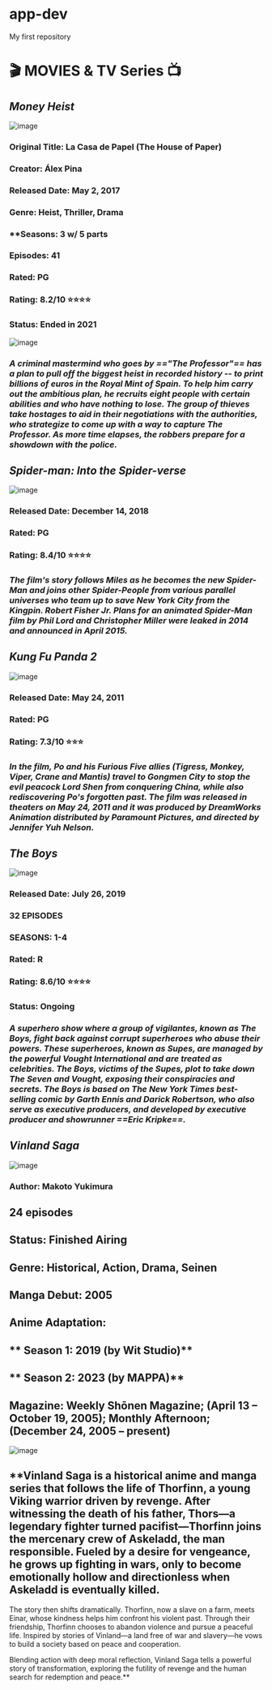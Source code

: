 # app-dev
My first repository
# 🎬 MOVIES & TV Series 📺
## *Money Heist*

![image](https://github.com/user-attachments/assets/b7713c86-334d-4447-85d8-836c0a1a6ae3)

### **Original Title: La Casa de Papel (The House of Paper)**
### **Creator: Álex Pina**
### **Released Date: May 2, 2017**

### **Genre: Heist, Thriller, Drama**

### **Seasons: 3 w/ 5 parts
### **Episodes: 41**

### **Rated: PG**

### **Rating: 8.2/10 ⭐⭐⭐⭐**
### **Status: Ended in 2021**

![image](https://github.com/user-attachments/assets/d8763abd-fc33-4300-b822-673316297f19)

### *A criminal mastermind who goes by =="The Professor"== has a plan to pull off the biggest heist in recorded history -- to print billions of euros in the Royal Mint of Spain. To help him carry out the ambitious plan, he recruits eight people with certain abilities and who have nothing to lose. The group of thieves take hostages to aid in their negotiations with the authorities, who strategize to come up with a way to capture The Professor. As more time elapses, the robbers prepare for a showdown with the police.*


## *Spider-man: Into the Spider-verse*

![image](https://github.com/user-attachments/assets/c71b4b00-f26d-40da-808b-f60c7adbe945)

### **Released Date: December 14, 2018**

### **Rated: PG**

### **Rating: 8.4/10 ⭐⭐⭐⭐**

### *The film's story follows Miles as he becomes the new Spider-Man and joins other Spider-People from various parallel universes who team up to save New York City from the Kingpin. Robert Fisher Jr. Plans for an animated Spider-Man film by Phil Lord and Christopher Miller were leaked in 2014 and announced in April 2015.*

## *Kung Fu Panda 2*

![image](https://github.com/user-attachments/assets/9f76073f-5bc4-45f5-8efe-1cefd41eaad4)

### **Released Date: May 24, 2011**

### **Rated: PG**

### **Rating: 7.3/10 ⭐⭐⭐**

### *In the film, Po and his Furious Five allies (Tigress, Monkey, Viper, Crane and Mantis) travel to Gongmen City to stop the evil peacock Lord Shen from conquering China, while also rediscovering Po's forgotten past. The film was released in theaters on May 24, 2011 and it was produced by DreamWorks Animation distributed by Paramount Pictures, and directed by Jennifer Yuh Nelson.*


## *The Boys*

![image](https://github.com/user-attachments/assets/5624a66f-9bc0-46ae-a746-dc9b93688bea)

### **Released Date: July 26, 2019**

### **32 EPISODES**

### **SEASONS: 1-4**

### **Rated: R**

### **Rating: 8.6/10 ⭐⭐⭐⭐**

### **Status: Ongoing**

### *A superhero show where a group of vigilantes, known as The Boys, fight back against corrupt superheroes who abuse their powers. These superheroes, known as Supes, are managed by the powerful Vought International and are treated as celebrities. The Boys, victims of the Supes, plot to take down The Seven and Vought, exposing their conspiracies and secrets. The Boys is based on The New York Times best-selling comic by Garth Ennis and Darick Robertson, who also serve as executive producers, and developed by executive producer and showrunner ==Eric Kripke==.*


## *Vinland Saga* 

![image](https://github.com/user-attachments/assets/df501d13-0a9d-4df4-95ab-6bd83458b7f3)

### **Author: Makoto Yukimura**

## **24 episodes**

## **Status: Finished Airing**

## **Genre: Historical, Action, Drama, Seinen**

## **Manga Debut: 2005**

## **Anime Adaptation:**
## **                 Season 1: 2019 (by Wit Studio)**
## **                 Season 2: 2023 (by MAPPA)**

## **Magazine: Weekly Shōnen Magazine; (April 13 – October 19, 2005); Monthly Afternoon; (December 24, 2005 – present)**

![image](https://github.com/user-attachments/assets/1ad5e480-6608-4dd0-83ac-3d98624d8ded)

## **Vinland Saga is a historical anime and manga series that follows the life of Thorfinn, a young Viking warrior driven by revenge. After witnessing the death of his father, Thors—a legendary fighter turned pacifist—Thorfinn joins the mercenary crew of Askeladd, the man responsible. Fueled by a desire for vengeance, he grows up fighting in wars, only to become emotionally hollow and directionless when Askeladd is eventually killed.

The story then shifts dramatically. Thorfinn, now a slave on a farm, meets Einar, whose kindness helps him confront his violent past. Through their friendship, Thorfinn chooses to abandon violence and pursue a peaceful life. Inspired by stories of Vinland—a land free of war and slavery—he vows to build a society based on peace and cooperation.

Blending action with deep moral reflection, Vinland Saga tells a powerful story of transformation, exploring the futility of revenge and the human search for redemption and peace.**
